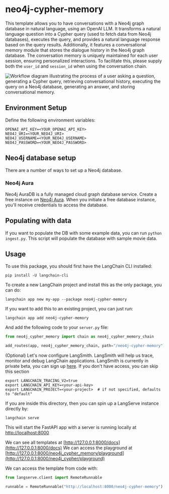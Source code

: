 
# neo4j-cypher-memory

This template allows you to have conversations with a Neo4j graph database in natural language, using an OpenAI LLM.
It transforms a natural language question into a Cypher query (used to fetch data from Neo4j databases), executes the query, and provides a natural language response based on the query results.
Additionally, it features a conversational memory module that stores the dialogue history in the Neo4j graph database.
The conversation memory is uniquely maintained for each user session, ensuring personalized interactions.
To facilitate this, please supply both the `user_id` and `session_id` when using the conversation chain.

![Workflow diagram illustrating the process of a user asking a question, generating a Cypher query, retrieving conversational history, executing the query on a Neo4j database, generating an answer, and storing conversational memory.](https://raw.githubusercontent.com/langchain-ai/langchain/master/templates/neo4j-cypher-memory/static/workflow.png "Neo4j Cypher Memory Workflow Diagram")

## Environment Setup

Define the following environment variables:

```
OPENAI_API_KEY=<YOUR_OPENAI_API_KEY>
NEO4J_URI=<YOUR_NEO4J_URI>
NEO4J_USERNAME=<YOUR_NEO4J_USERNAME>
NEO4J_PASSWORD=<YOUR_NEO4J_PASSWORD>
```

## Neo4j database setup

There are a number of ways to set up a Neo4j database.

### Neo4j Aura

Neo4j AuraDB is a fully managed cloud graph database service.
Create a free instance on [Neo4j Aura](https://neo4j.com/cloud/platform/aura-graph-database?utm_source=langchain&utm_content=langserve).
When you initiate a free database instance, you'll receive credentials to access the database.

## Populating with data

If you want to populate the DB with some example data, you can run `python ingest.py`.
This script will populate the database with sample movie data.

## Usage

To use this package, you should first have the LangChain CLI installed:

```shell
pip install -U langchain-cli
```

To create a new LangChain project and install this as the only package, you can do:

```shell
langchain app new my-app --package neo4j-cypher-memory
```

If you want to add this to an existing project, you can just run:

```shell
langchain app add neo4j-cypher-memory
```

And add the following code to your `server.py` file:
```python
from neo4j_cypher_memory import chain as neo4j_cypher_memory_chain

add_routes(app, neo4j_cypher_memory_chain, path="/neo4j-cypher-memory")
```

(Optional) Let's now configure LangSmith. 
LangSmith will help us trace, monitor and debug LangChain applications. 
LangSmith is currently in private beta, you can sign up [here](https://smith.langchain.com/). 
If you don't have access, you can skip this section

```shell
export LANGCHAIN_TRACING_V2=true
export LANGCHAIN_API_KEY=<your-api-key>
export LANGCHAIN_PROJECT=<your-project>  # if not specified, defaults to "default"
```

If you are inside this directory, then you can spin up a LangServe instance directly by:

```shell
langchain serve
```

This will start the FastAPI app with a server is running locally at 
[http://localhost:8000](http://localhost:8000)

We can see all templates at [http://127.0.0.1:8000/docs](http://127.0.0.1:8000/docs)
We can access the playground at [http://127.0.0.1:8000/neo4j_cypher_memory/playground](http://127.0.0.1:8000/neo4j_cypher/playground)  

We can access the template from code with:

```python
from langserve.client import RemoteRunnable

runnable = RemoteRunnable("http://localhost:8000/neo4j-cypher-memory")
```
